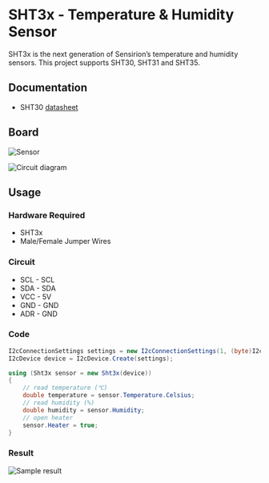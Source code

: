 # SHT3x - Temperature & Humidity Sensor

SHT3x is the next generation of Sensirion’s temperature and humidity sensors. This project supports SHT30, SHT31 and SHT35.

## Documentation

- SHT30 [datasheet](https://sensirion.com/media/documents/213E6A3B/63A5A569/Datasheet_SHT3x_DIS.pdf)

## Board

![Sensor](sensor.jpg)

![Circuit diagram](SHT3x_circuit_bb.jpg)

## Usage

### Hardware Required

- SHT3x
- Male/Female Jumper Wires

### Circuit

- SCL - SCL
- SDA - SDA
- VCC - 5V
- GND - GND
- ADR - GND

### Code

```csharp
I2cConnectionSettings settings = new I2cConnectionSettings(1, (byte)I2cAddress.AddrLow);
I2cDevice device = I2cDevice.Create(settings);

using (Sht3x sensor = new Sht3x(device))
{
    // read temperature (℃)
    double temperature = sensor.Temperature.Celsius;
    // read humidity (%)
    double humidity = sensor.Humidity;
    // open heater
    sensor.Heater = true;
}
```

### Result

![Sample result](RunningResult.jpg)
